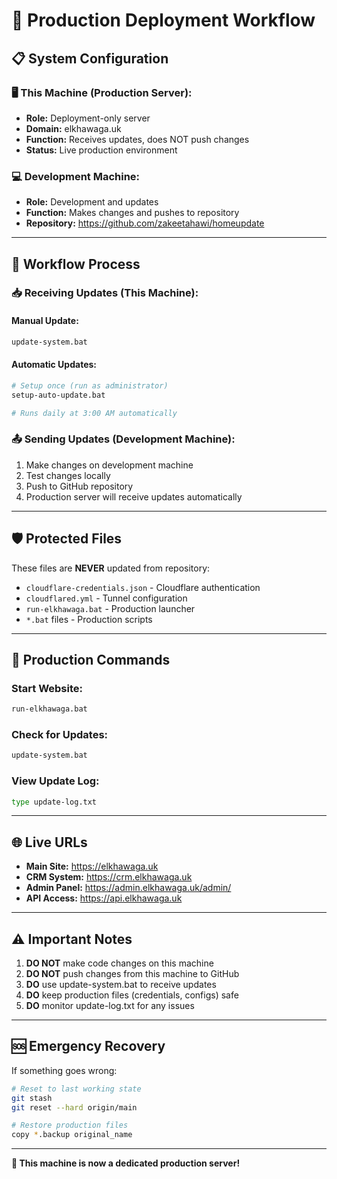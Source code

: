 # 🚀 Production Deployment Workflow

## 📋 **System Configuration**

### 🖥️ **This Machine (Production Server):**
- **Role:** Deployment-only server
- **Domain:** elkhawaga.uk
- **Function:** Receives updates, does NOT push changes
- **Status:** Live production environment

### 💻 **Development Machine:**
- **Role:** Development and updates
- **Function:** Makes changes and pushes to repository
- **Repository:** https://github.com/zakeetahawi/homeupdate

---

## 🔄 **Workflow Process**

### 📥 **Receiving Updates (This Machine):**

#### **Manual Update:**
```bash
update-system.bat
```

#### **Automatic Updates:**
```bash
# Setup once (run as administrator)
setup-auto-update.bat

# Runs daily at 3:00 AM automatically
```

### 📤 **Sending Updates (Development Machine):**
1. Make changes on development machine
2. Test changes locally
3. Push to GitHub repository
4. Production server will receive updates automatically

---

## 🛡️ **Protected Files**

These files are **NEVER** updated from repository:
- `cloudflare-credentials.json` - Cloudflare authentication
- `cloudflared.yml` - Tunnel configuration
- `run-elkhawaga.bat` - Production launcher
- `*.bat` files - Production scripts

---

## 🚀 **Production Commands**

### **Start Website:**
```bash
run-elkhawaga.bat
```

### **Check for Updates:**
```bash
update-system.bat
```

### **View Update Log:**
```bash
type update-log.txt
```

---

## 🌐 **Live URLs**

- **Main Site:** https://elkhawaga.uk
- **CRM System:** https://crm.elkhawaga.uk
- **Admin Panel:** https://admin.elkhawaga.uk/admin/
- **API Access:** https://api.elkhawaga.uk

---

## ⚠️ **Important Notes**

1. **DO NOT** make code changes on this machine
2. **DO NOT** push changes from this machine to GitHub
3. **DO** use update-system.bat to receive updates
4. **DO** keep production files (credentials, configs) safe
5. **DO** monitor update-log.txt for any issues

---

## 🆘 **Emergency Recovery**

If something goes wrong:
```bash
# Reset to last working state
git stash
git reset --hard origin/main

# Restore production files
copy *.backup original_name
```

---

**🎉 This machine is now a dedicated production server!**
